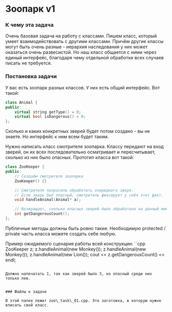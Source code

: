 # Зоопарк v1

### К чему эта задача

Очень базовая задача на работу с классами. Пишем класс, который умеет взаимодействовать с другими классами. Причём другие классы могут быть очень разные - иерархия наследования у них может оказаться очень развесистой. Но наш класс общается с ними через единый интерфейс, благодаря чему отдельной обработки всех случаев писать не требуется.


### Постановка задачи

У вас есть зоопарк разных классов. У них есть общий интерфейс. Вот такой:
```cpp
class Animal {
public:
    virtual string getType() = 0;
    virtual bool isDangerous() = 0;
};
```

Сколько и каких конкретных зверей будет потом создано - вы не знаете. Но интерфейс к ним всем будет таким.

Нужно написать класс смотрителя зоопарка. Классу передают на вход зверей, он их всех последовательно осматривает и пересчитывает, сколько из них было опасных. Прототип класса вот такой:

```cpp
class ZooKeeper {
public:
    // Создаём смотрителя зоопарка
    ZooKeeper() {}

    // Смотрителя попросили обработать очередного зверя.
    // Если зверь был опасный, смотритель фиксирует у себя этот факт.
    void handleAnimal(Animal* a);

    // Возвращает, сколько опасных зверей было обработано на данный момент.
    int getDangerousCount();
};
```
Публичные методы должны быть ровно такие. Необходимую protected / private часть класса можете создать себе любую.

Пример ожидаемого сценария работы всей конструкции:
``cpp
    ZooKeeper z;
    z.handleAnimal(new Monkey());
    z.handleAnimal(new Monkey());
    z.handleAnimal(new Lion());
    cout << z.getDangerousCount() << endl;
```

Должно напечатать 1, так как зверей было 3, но опасный среди них только лев.


### Файлы к задаче

В этой папке лежит zoo\_task\_01.cpp. Это заготовка, в которую нужно вписать свой класс.
